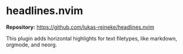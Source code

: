# headlines.nvim

**Repository:** https://github.com/lukas-reineke/headlines.nvim

This plugin adds horizontal highlights for text filetypes, like markdown, orgmode, and neorg.
